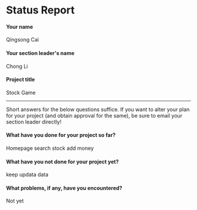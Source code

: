 # Status Report

#### Your name

Qingsong Cai

#### Your section leader's name

Chong Li    

#### Project title

Stock Game

***

Short answers for the below questions suffice. If you want to alter your plan for your project (and obtain approval for the same), be sure to email your section leader directly!

#### What have you done for your project so far?

Homepage search stock add money

#### What have you not done for your project yet?

keep updata data 

#### What problems, if any, have you encountered?

Not yet
